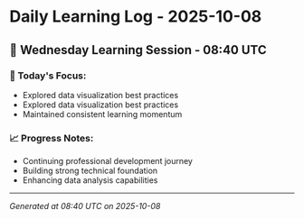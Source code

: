 # Daily Learning Log - 2025-10-08

## 📅 Wednesday Learning Session - 08:40 UTC

### 🎯 Today's Focus:
- Explored data visualization best practices
- Explored data visualization best practices
- Maintained consistent learning momentum

### 📈 Progress Notes:
- Continuing professional development journey
- Building strong technical foundation
- Enhancing data analysis capabilities

---
*Generated at 08:40 UTC on 2025-10-08*
